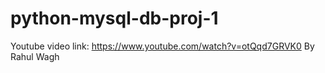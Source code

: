 # python-mysql-db-proj-1
Youtube video link: https://www.youtube.com/watch?v=otQqd7GRVK0
By Rahul Wagh
